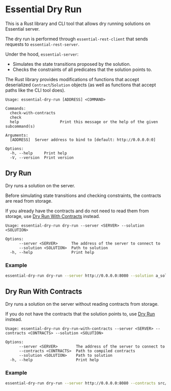 # Essential Dry Run 
This is a Rust library and CLI tool that allows dry running solutions on Essential server.

The dry run is performed through `essential-rest-client` that sends requests to `essential-rest-server`.

Under the hood, `essential-server`:
- Simulates the state transitions proposed by the solution.
- Checks the constraints of all predicates that the solution points to.

The Rust library provides modifications of functions that accept deserialized `Contract`/`Solution` objects (as well as functions that accept paths like the CLI tool does).

```
Usage: essential-dry-run [ADDRESS] <COMMAND>

Commands:
  check-with-contracts
  check
  help                  Print this message or the help of the given subcommand(s)

Arguments:
  [ADDRESS]  Server address to bind to [default: http://0.0.0.0:0]

Options:
  -h, --help     Print help
  -V, --version  Print version
```

## Dry Run 

Dry runs a solution on the server. 

Before simulating state transitions and checking constraints, the contracts are read from storage.

If you already have the contracts and do not need to read them from storage, use [Dry Run With Contracts](#dry-run-with-contracts) instead.

```
Usage: essential-dry-run dry-run --server <SERVER> --solution <SOLUTION>

Options:
      --server <SERVER>      The address of the server to connect to
      --solution <SOLUTION>  Path to solution
  -h, --help                 Print help
```
### Example
```bash
essential-dry-run dry-run --server http://0.0.0.0:8080 --solution a_solution.json
```

## Dry Run With Contracts
Dry runs a solution on the server without reading contracts from storage.

If you do not have the contracts that the solution points to, use [Dry Run](#dry-run) instead.

```
Usage: essential-dry-run dry-run-with-contracts --server <SERVER> --contracts <CONTRACTS> --solution <SOLUTION>

Options:
      --server <SERVER>        The address of the server to connect to
      --contracts <CONTRACTS>  Path to compiled contracts
      --solution <SOLUTION>    Path to solution
  -h, --help                   Print help
```
### Example
```bash
essential-dry-run dry-run --server http://0.0.0.0:8080 --contracts src/contracts --solution a_solution.json
```
